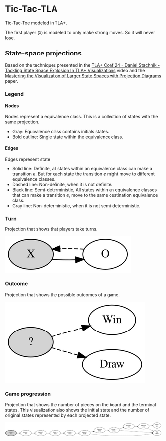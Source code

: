 # Tic-Tac-TLA
Tic-Tac-Toe modeled in TLA+.

The first player (`X`) is modeled to only make strong moves. So it will never lose.

## State-space projections
Based on the techniques presented in the [TLA+ Conf 24 - Daniel Stachnik - Tackling State Space Explosion In TLA+ Visualizations](https://www.youtube.com/watch?v=CSl4uC9MZJM) video and the [Mastering the Visualization of Larger State Spaces with Projection Diagrams](https://stups.hhu-hosting.de/downloads/pdf/LadenbergerLeuschel_ProjectDiagram.pdf) paper.

### Legend
#### Nodes
Nodes represent a equivalence class. This is a collection of states with the same projection.
- Gray: Equivalence class contains initials states.
- Bold outline: Single state within the equivalence class.

#### Edges
Edges represent state
- Solid line: Definite, all states within an equivalence class can make a transition *e*. But for each state the transition *e* might move to different equivalence classes.
- Dashed line: Non-definite, when it is not definite.
- Black line: Semi-deterministic, All states within an equivalence classes that can make a transition *e*, move to the same destination equivalence class.
- Gray line: Non-deterministic, when it is not semi-deterministic.

### Turn
Projection that shows that players take turns.

![](output/turn_projection.svg)

### Outcome
Projection that shows the possible outcomes of a game.

![](output/result_projection.svg)

### Game progression
Projection that shows the number of pieces on the board and the terminal states. This visualization also shows the initial state and the number of original states represented by each projected state.

![](output/count_projection.svg)

